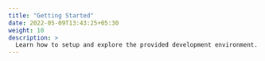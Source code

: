 ```yaml
---
title: "Getting Started"
date: 2022-05-09T13:43:25+05:30
weight: 10
description: >
  Learn how to setup and explore the provided development environment.
---
```


